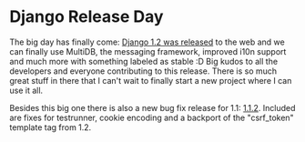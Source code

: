 # Django Release Day

The big day has finally come: [Django 1.2 was
released](http://docs.djangoproject.com/en/dev/releases/1.2/) to the web and
we can finally use MultiDB, the messaging framework, improved i10n support and
much more with something labeled as stable :D Big kudos to all the developers
and everyone contributing to this release. There is so much great stuff in
there that I can't wait to finally start a new project where I can use it all.

Besides this big one there is also a new bug fix release for 1.1:
[1.1.2](http://docs.djangoproject.com/en/1.1/releases/1.1.2/). Included are
fixes for testrunner, cookie encoding and a backport of the "csrf_token"
template tag from 1.2.


